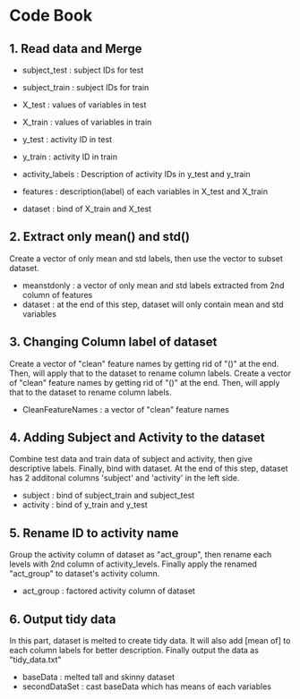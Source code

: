 Code Book
==========
## 1. Read data and Merge
* subject_test : subject IDs for test
* subject_train  : subject IDs for train
* X_test : values of variables in test
* X_train : values of variables in train
* y_test : activity ID in test
* y_train : activity ID in train
* activity_labels : Description of activity IDs in y_test and y_train
* features : description(label) of each variables in X_test and X_train

* dataset : bind of X_train and X_test

## 2. Extract only mean() and std()
Create a vector of only mean and std labels, then use the vector to subset dataset.
* meanstdonly : a vector of only mean and std labels extracted from 2nd column of features
* dataset : at the end of this step, dataset will only contain mean and std variables

## 3. Changing Column label of dataset
Create a vector of "clean" feature names by getting rid of "()" at the end. Then, will apply that to the dataset to rename column labels.
Create a vector of "clean" feature names by getting rid of "()" at the end. Then, will apply that to the dataset to rename column labels.
* CleanFeatureNames : a vector of "clean" feature names 

## 4. Adding Subject and Activity to the dataset
Combine test data and train data of subject and activity, then give descriptive labels. Finally, bind with dataset. At the end of this step, dataset has 2 additonal columns 'subject' and 'activity' in the left side.
* subject : bind of subject_train and subject_test
* activity : bind of y_train and y_test

## 5. Rename ID to activity name
Group the activity column of dataset as "act_group", then rename each levels with 2nd column of activity_levels. Finally apply the renamed "act_group" to dataset's activity column.
* act_group : factored activity column of dataset 

## 6. Output tidy data
In this part, dataset is melted to create tidy data. It will also add [mean of] to each column labels for better description. Finally output the data as "tidy_data.txt"
* baseData : melted tall and skinny dataset
* secondDataSet : cast baseData which has means of each variables